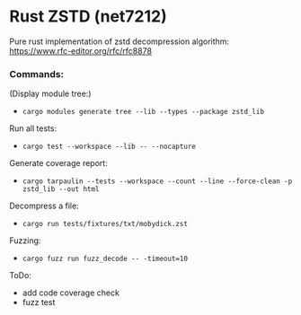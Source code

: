# Rust ZSTD (net7212)

Pure rust implementation of zstd decompression algorithm: https://www.rfc-editor.org/rfc/rfc8878

### Commands:

(Display module tree:)
- `cargo modules generate tree --lib --types --package zstd_lib`

Run all tests:
- `cargo test --workspace --lib -- --nocapture `

Generate coverage report:
- `cargo tarpaulin --tests --workspace --count --line --force-clean -p zstd_lib --out html`

Decompress a file:
- `cargo run tests/fixtures/txt/mobydick.zst `

Fuzzing:
- `cargo fuzz run fuzz_decode -- -timeout=10`

ToDo:
- add code coverage check
- fuzz test
 

